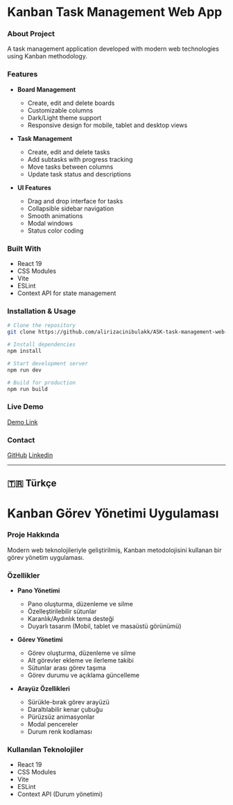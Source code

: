 # Kanban Task Management Web App

### About Project
A task management application developed with modern web technologies using Kanban methodology.

### Features

- **Board Management**
  - Create, edit and delete boards
  - Customizable columns
  - Dark/Light theme support
  - Responsive design for mobile, tablet and desktop views

- **Task Management**
  - Create, edit and delete tasks
  - Add subtasks with progress tracking
  - Move tasks between columns
  - Update task status and descriptions

- **UI Features**
  - Drag and drop interface for tasks
  - Collapsible sidebar navigation
  - Smooth animations
  - Modal windows
  - Status color coding

### Built With

- React 19
- CSS Modules
- Vite
- ESLint
- Context API for state management

### Installation & Usage

```bash
# Clone the repository
git clone https://github.com/alirizacinibulakk/ASK-task-management-web-app.git

# Install dependencies
npm install

# Start development server
npm run dev

# Build for production
npm run build
```

### Live Demo
[Demo Link](https://kanban-task-management-web-app-jet.vercel.app/)

### Contact
[GitHub](https://github.com/alirizacinibulakk)
[Linkedin](https://www.linkedin.com/in/alirizacinibulak/)


------------------------------------------------------------------



## 🇹🇷 Türkçe

# Kanban Görev Yönetimi Uygulaması

### Proje Hakkında
Modern web teknolojileriyle geliştirilmiş, Kanban metodolojisini kullanan bir görev yönetim uygulaması.

### Özellikler

- **Pano Yönetimi**
  - Pano oluşturma, düzenleme ve silme
  - Özelleştirilebilir sütunlar
  - Karanlık/Aydınlık tema desteği
  - Duyarlı tasarım (Mobil, tablet ve masaüstü görünümü)

- **Görev Yönetimi** 
  - Görev oluşturma, düzenleme ve silme
  - Alt görevler ekleme ve ilerleme takibi
  - Sütunlar arası görev taşıma
  - Görev durumu ve açıklama güncelleme

- **Arayüz Özellikleri**
  - Sürükle-bırak görev arayüzü
  - Daraltılabilir kenar çubuğu
  - Pürüzsüz animasyonlar
  - Modal pencereler
  - Durum renk kodlaması

### Kullanılan Teknolojiler

- React 19
- CSS Modules
- Vite
- ESLint
- Context API (Durum yönetimi)
